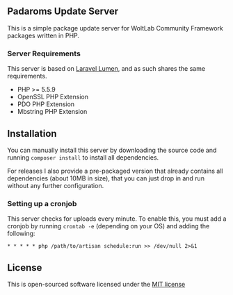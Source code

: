 ## Padaroms Update Server
This is a simple package update server for WoltLab Community Framework packages written in PHP.

### Server Requirements
This server is based on [Laravel Lumen](https://lumen.laravel.com/), and as such shares the same requirements.
- PHP >= 5.5.9
- OpenSSL PHP Extension
- PDO PHP Extension
- Mbstring PHP Extension

## Installation
You can manually install this server by downloading the source code and running `composer install` to install all dependencies.

For releases I also provide a pre-packaged version that already contains all dependencies (about 10MB in size), that you can just drop in and run without any further configuration.

### Setting up a cronjob
This server checks for uploads every minute. To enable this, you must add a cronjob by running `crontab -e` (depending on your OS) and adding the following:
```
* * * * * php /path/to/artisan schedule:run >> /dev/null 2>&1
```

## License
This is open-sourced software licensed under the [MIT license](http://opensource.org/licenses/MIT)
